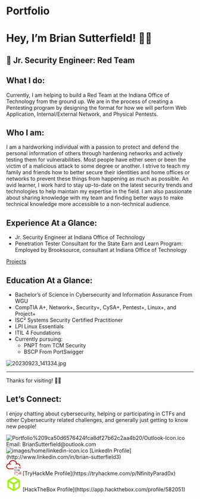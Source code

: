 # Portfolio

# Hey, I’m Brian Sutterfield! 👋🏻

## 🔴 Jr. Security Engineer: Red Team

## What I do:

Currently, I am helping to build a Red Team at the Indiana Office of Technology from the ground up. We are in the process of creating a Pentesting program by designing the format for how we will perform Web Application, Internal/External Network, and Physical Pentests.

## Who I am:

I am a hardworking individual with a passion to protect and defend the personal information of others through hardening networks and actively testing them for vulnerabilities. Most people have either seen or been the victim of a malicious attack to some degree or another. I strive to teach my family and friends how to better secure their identities and home offices or networks to prevent these things from happening as much as possible. An avid learner, I work hard to stay up-to-date on the latest security trends and technologies to help maintain my expertise in the field. I am also passionate about sharing knowledge with my team and finding better ways to make technical knowledge more accessible to a non-technical audience.

## Experience At a Glance:

- Jr. Security Engineer at Indiana Office of Technology
- Penetration Tester Consultant for the State Earn and Learn Program: Employed by Brooksource, consultant at Indiana Office of Technology

[Projects](images/home/projects_all.csv)

## Education At a Glance:

- Bachelor’s of Science in Cybersecurity and Information Assurance From WGU
- CompTIA A+, Network+, Security+, CySA+, Pentest+, Linux+, and Project+
- ISC² Systems Security Certified Practitioner
- LPI Linux Essentials
- ITIL 4 Foundations
- Currently pursuing:
    - PNPT from TCM Security
    - BSCP From PortSwigger

![20230923_141334.jpg](images/home/20230923_141334.jpg)

---

Thanks for visiting! 🙏🏻

## Let’s Connect:

I enjoy chatting about cybersecurity, helping or participating in CTFs and other Cybersecurity related challenges, and generally just getting to know new people!

<aside>
<img src="images/home/Outlook-Icon.ico" alt="Portfolio%209ca50d6576424fca8df27b62c2aa4b20/Outlook-Icon.ico" width="40px" /> Email: BrianSutterfield@outlook.com

</aside>

<aside>
<img src="images/home/linkedin-icon.ico" alt="images/home/linkedin-icon.ico" width="40px" /> [LinkedIn Profile](http://www.linkedin.com/in/brian-sutterfield3)

</aside>

<aside>
<img src="images/home/THM-Base-Icon.svg" alt="images/home/THM-Base-Icon.svg" width="40px" /> [TryHackMe Profile](https://tryhackme.com/p/NfinityParad0x)

</aside>

<aside>
<img src="images/home/hack-the-box-base-icon.png" alt="images/home/hack-the-box-base-icon.png" width="40px" /> [HackTheBox Profile](https://app.hackthebox.com/profile/582051)

</aside>

